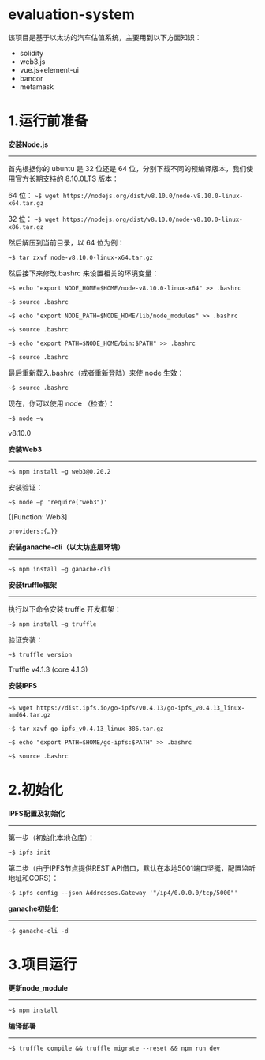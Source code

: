 # evaluation-system
该项目是基于以太坊的汽车估值系统，主要用到以下方面知识：
* solidity
* web3.js
* vue.js+element-ui
* bancor
* metamask

# 1.运行前准备
**安装Node.js**  
***
首先根据你的 ubuntu 是 32 位还是 64 位，分别下载不同的预编译版本，我们使用官方长期支持的 8.10.0LTS 版本：

64 位：
`~$ wget https://nodejs.org/dist/v8.10.0/node-v8.10.0-linux-x64.tar.gz`

32 位：
`~$ wget https://nodejs.org/dist/v8.10.0/node-v8.10.0-linux-x86.tar.gz`

然后解压到当前目录，以 64 位为例：

`~$ tar zxvf node-v8.10.0-linux-x64.tar.gz`

然后接下来修改.bashrc 来设置相关的环境变量：

`~$ echo "export NODE_HOME=$HOME/node-v8.10.0-linux-x64" >> .bashrc`

`~$ source .bashrc`

`~$ echo "export NODE_PATH=$NODE_HOME/lib/node_modules" >> .bashrc`

`~$ source .bashrc`

`~$ echo "export PATH=$NODE_HOME/bin:$PATH" >> .bashrc`

`~$ source .bashrc`


最后重新载入.bashrc（戒者重新登陆）来使 node 生效：

`~$ source .bashrc`

现在，你可以使用 node （检查）：

`~$ node –v`

v8.10.0

**安装Web3**
***

`~$ npm install –g web3@0.20.2`

安装验证：

`~$ node –p 'require("web3")'`

{[Function: Web3] 

    providers:{…}}

**安装ganache-cli（以太坊底层环境）**
***

`~$ npm install –g ganache-cli`

**安装truffle框架**
***

执行以下命令安装 truffle 开发框架：

`~$ npm install –g truffle`

验证安装：

`~$ truffle version`

Truffle v4.1.3 (core 4.1.3)

**安装IPFS**
***

`~$ wget https://dist.ipfs.io/go-ipfs/v0.4.13/go-ipfs_v0.4.13_linux-amd64.tar.gz`

`~$ tar xzvf go-ipfs_v0.4.13_linux-386.tar.gz`

`~$ echo "export PATH=$HOME/go-ipfs:$PATH" >> .bashrc`

`~$ source .bashrc`

# 2.初始化

**IPFS配置及初始化**
***
第一步（初始化本地仓库）：

`~$ ipfs init`

第二步（由于IPFS节点提供REST API借口，默认在本地5001端口坚挺，配置监听地址和CORS）：

`~$ ipfs config --json Addresses.Gateway '"/ip4/0.0.0.0/tcp/5000"'`

**ganache初始化**
***

`~$ ganache-cli -d`

# 3.项目运行

**更新node_module**
***

`~$ npm install`

**编译部署**
***

`~$ truffle compile && truffle migrate --reset && npm run dev`
